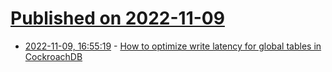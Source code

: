 # [Published on 2022-11-09](index.md)

* [2022-11-09, 16:55:19](https://news.ycombinator.com/item?id=33534368) - [How to optimize write latency for global tables in CockroachDB](https://www.cockroachlabs.com/blog/optimize-write-latency/)
